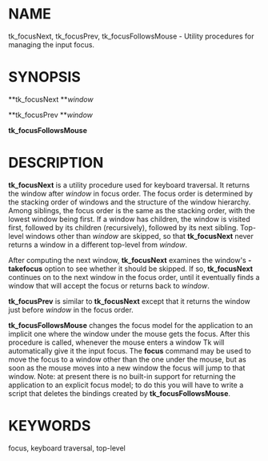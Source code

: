 # NAME

tk_focusNext, tk_focusPrev, tk_focusFollowsMouse - Utility procedures
for managing the input focus.

# SYNOPSIS

**tk_focusNext ***window*

**tk_focusPrev ***window*

**tk_focusFollowsMouse**

# DESCRIPTION

**tk_focusNext** is a utility procedure used for keyboard traversal. It
returns the window after *window* in focus order. The focus order is
determined by the stacking order of windows and the structure of the
window hierarchy. Among siblings, the focus order is the same as the
stacking order, with the lowest window being first. If a window has
children, the window is visited first, followed by its children
(recursively), followed by its next sibling. Top-level windows other
than *window* are skipped, so that **tk_focusNext** never returns a
window in a different top-level from *window*.

After computing the next window, **tk_focusNext** examines the window\'s
**-takefocus** option to see whether it should be skipped. If so,
**tk_focusNext** continues on to the next window in the focus order,
until it eventually finds a window that will accept the focus or returns
back to *window*.

**tk_focusPrev** is similar to **tk_focusNext** except that it returns
the window just before *window* in the focus order.

**tk_focusFollowsMouse** changes the focus model for the application to
an implicit one where the window under the mouse gets the focus. After
this procedure is called, whenever the mouse enters a window Tk will
automatically give it the input focus. The **focus** command may be used
to move the focus to a window other than the one under the mouse, but as
soon as the mouse moves into a new window the focus will jump to that
window. Note: at present there is no built-in support for returning the
application to an explicit focus model; to do this you will have to
write a script that deletes the bindings created by
**tk_focusFollowsMouse**.

# KEYWORDS

focus, keyboard traversal, top-level

<!---
Copyright (c) 1994 The Regents of the University of California
Copyright (c) 1994-1996 Sun Microsystems, Inc
-->

